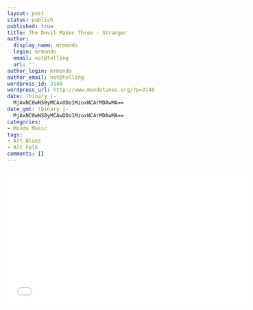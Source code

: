 ```yaml
---
layout: post
status: publish
published: true
title: The Devil Makes Three - Stranger
author:
  display_name: mrmondo
  login: mrmondo
  email: not@telling
  url: ''
author_login: mrmondo
author_email: not@telling
wordpress_id: 3140
wordpress_url: http://www.mondotunes.org/?p=3140
date: !binary |-
  MjAxNC0wNS0yMCAxODo1MzoxNCArMDAwMA==
date_gmt: !binary |-
  MjAxNC0wNS0yMCAwODo1MzoxNCArMDAwMA==
categories:
- Mondo Music
tags:
- Alt Blues
- Alt Folk
comments: []
---
```

<iframe width="560" height="315" src="//www.youtube.com/embed/6rSYHY8txdk" frameborder="0"> </iframe>
